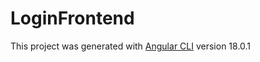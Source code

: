 # LoginFrontend

This project was generated with [Angular CLI](https://github.com/angular/angular-cli) version 18.0.1
